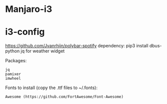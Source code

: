 # Manjaro-i3

# i3-config
https://github.com/Jvanrhijn/polybar-spotify dependency: pip3 install dbus-python
jq for weather widget




Packages:

    jq 
    pamixer 
    imwheel

Fonts to install (copy the .ttf files to ~/.fonts):

    Awesome (https://github.com/FortAwesome/Font-Awesome)
